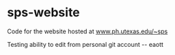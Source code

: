 sps-website
===========

Code for the website hosted at www.ph.utexas.edu/~sps

Testing ability to edit from personal git account -- eaott
